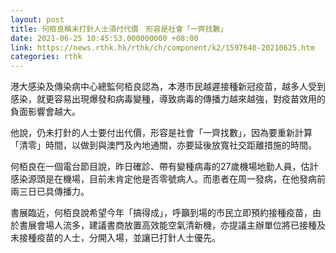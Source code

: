 ```yaml
---
layout: post
title: 何栢良稱未打針人士須付代價　形容是社會「一齊找數」
date: 2021-06-25 10:45:53.000000000 +08:00
link: https://news.rthk.hk/rthk/ch/component/k2/1597640-20210625.htm
categories: rthk
---
```


港大感染及傳染病中心總監何栢良認為，本港市民越遲接種新冠疫苗，越多人受到感染，就更容易出現爆發和病毒變種，導致病毒的傳播力越來越強，對疫苗效用的負面影響會越大。

他說，仍未打針的人士要付出代價，形容是社會「一齊找數」，因為要重新計算「清零」時間，以做到與澳門及內地通關，亦要延後放寬社交距離措施的時間。

何栢良在一個電台節目說，昨日確診、帶有變種病毒的27歲機場地勤人員，估計感染源頭是在機場，目前未肯定他是否零號病人。而患者在周一發病，在他發病前兩三日已具傳播力。

書展臨近，何栢良說希望今年「搞得成」，呼籲到場的市民立即預約接種疫苗，由於書展會場人流多，建議書商放置高效能空氣清新機，亦提議主辦單位將已接種及未接種疫苗的人士，分開入場，並讓已打針人士優先。

